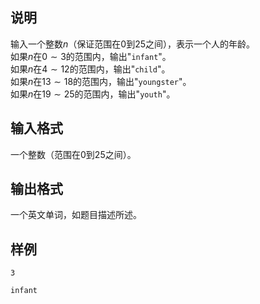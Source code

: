 <h2>说明</h2>

输入一个整数$n$（保证范围在$0$到$25$之间），表示一个人的年龄。<br />
如果$n$在$0\sim 3$的范围内，输出"<code>infant</code>"。<br />
如果$n$在$4\sim 12$的范围内，输出"<code>child</code>"。<br />
如果$n$在$13\sim 18$的范围内，输出"<code>youngster</code>"。<br />
如果$n$在$19\sim 25$的范围内，输出"<code>youth</code>"。

<h2>输入格式</h2>

一个整数（范围在$0$到$25$之间）。

<h2>输出格式</h2>

一个英文单词，如题目描述所述。

<h2>样例</h2>
<pre><code class="language-input1">3</code></pre><pre><code class="language-output1">infant</code></pre>

